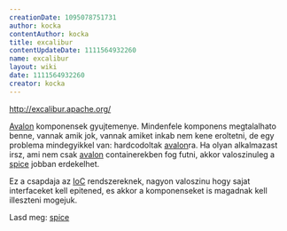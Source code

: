 ```yaml
---
creationDate: 1095078751731 
author: kocka 
contentAuthor: kocka 
title: excalibur 
contentUpdateDate: 1111564932260 
name: excalibur 
layout: wiki 
date: 1111564932260 
creator: kocka 
---
```

http://excalibur.apache.org/

[Avalon](avalon.html) komponensek gyujtemenye. Mindenfele komponens megtalalhato benne, vannak amik jok, vannak amiket inkab nem kene eroltetni, de egy problema mindegyikkel van: hardcodoltak [avalon](avalon.html)ra. Ha olyan alkalmazast irsz, ami nem csak [avalon](avalon.html) containerekben fog futni, akkor valoszinuleg a [spice](Spice.html) jobban erdekelhet.

Ez a csapdaja az [IoC](ioc.html) rendszereknek, nagyon valoszinu hogy sajat interfaceket kell epitened, es akkor a komponenseket is magadnak kell illeszteni mogejuk.

Lasd meg: [spice](Spice.html)
